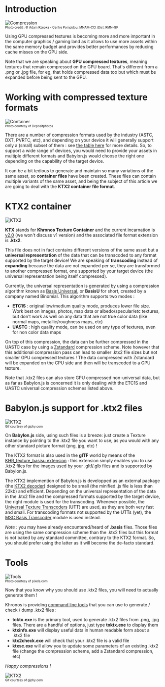 # Introduction

![Compression](/img/resources/gpu_compressed_textures/compression_cesar.png)
<br><font size="1">Photo credit : © Adam Rzepka - Centre Pompidou, MNAM-CCI /Dist. RMN-GP  </font>

Using GPU compressed textures is becoming more and more important in the computer graphics / gaming land as it allows to use more assets within the same memory budget and provides better performances by reducing cache misses on the GPU side.

Note that we are speaking about **GPU compressed textures**, meaning textures that remain compressed on the GPU board. That's different from a .png or .jpg file, for eg, that holds compressed data too but which must be expanded before being sent to the GPU.

# Working with compressed texture formats
![Container](/img/resources/gpu_compressed_textures/container.jpg)
<br><font size="1">Photo courtesy of Depositphotos</font>
 
There are a number of compression formats used by the industry (ASTC, DXT, PVRTC, etc), and depending on your device it will generally support only a (small) subset of them : see [the table here](https://doc.babylonjs.com/resources/multi-platform_compressed_textures#khronos-texture-container-format-a-hrefhttpswwwkhronosorgopenglessdktoolsktxktxa-files) for more details. So, to support a wide range of devices, you would need to provide your assets in multiple different formats and Babylon.js would choose the right one depending on the capability of the target device.

It can be a bit tedious to generate and maintain so many variations of the same asset, so **container files** have been created. These files can contain multiple variants of the same asset, and being the subject of this article we are going to deal with the **KTX2 container file format**.

# KTX2 container
![KTX2](/img/resources/gpu_compressed_textures/ktx2.jpg)

**KTX** stands for **Khronos Texture Container** and the current incarnation is [v2.0](http://github.khronos.org/KTX-Specification/#basisu_gd) (we won't discuss v1 version) and the associated file format extension is **.ktx2**.

This file does not in fact contains different versions of the same asset but a **universal representation** of the data that can be transcoded to any format supported by the target device! We are speaking of **transcoding** instead of **expanding** because the data are not expanded per se, they are transformed to another compressed format, one supported by your target device (the universal representation being itself compressed).

Currently, the universal representation is generated by using a compression algorithm known as [Basis Universal](https://github.com/BinomialLLC/basis_universal#basis_universal), or **BasisU** for short, created by a company named Binomial. This algorithm supports two modes :
* **ETC1S** : original low/medium quality mode, produces lower file size. Work best on images, photos, map data or albedo/specular/etc textures, but don't work as well on any data that are not true color data (like normal maps, metallic/roughness maps, etc)
* **UASTC** : high quality mode, can be used on any type of textures, even for non color data maps

On top of this compression, the data can be further compressed in the UASTC case by using a [Zstandard](https://facebook.github.io/zstd/) compression scheme. Note however that this additional compression pass can lead to smaller .ktx2 file sizes but not smaller GPU compressed textures ! The data compressed with Zstandard will be expanded on the CPU side and then will be transcoded to a GPU texture.

Note that .ktx2 files can also store GPU compressed non-universal data, but as far as Babylon.js is concerned it is only dealing with the ETC1S and UASTC universal compression schemes listed above.

# Babylon.js support for .ktx2 files
![KTX2](/img/resources/gpu_compressed_textures/breeze.gif)
<br><font size="1">Gif courtesy of giphy.com</font>

On **Babylon.js** side, using such files is a breeze: just create a Texture instance by pointing to the .ktx2 file you want to use, as you would with any other standard picture format (png, jpg, etc) !

The KTX2 format is also used in the **glTF** world by means of the [KHR_texture_basisu extension](https://github.com/KhronosGroup/glTF/pull/1751) : this extension simply enables you to use .ktx2 files for the images used by your .gltf/.glb files and is supported by Babylon.js.

The KTX2 implemention of Babylon.js is developped as an external package (the [KTX2 decoder](https://github.com/BabylonJS/Babylon.js/tree/master/ktx2Decoder)) designed to be small (the minified .js file is less than 22kb) and efficient. Depending on the universal representation of the data in the .ktx2 file and the compressed formats supported by the target device, the right module is used for the transcoding. Whenever possible, the [Universal Texture Transcoders](https://github.com/KhronosGroup/Universal-Texture-Transcoders) (UTT) are used, as they are both very fast and small. For transcoding formats not supported by the UTTs (yet), the [MSC Basis Transcoder](https://github.com/KhronosGroup/KTX-Software/releases) module is used instead.

*Note* : you may have already encountered/heard of **.basis** files. Those files are using the same compression scheme than the .ktx2 files but this format is not baked by any standard committee, contrary to the KTX2 format. So, you should prefer using the latter as it will become the de-facto standard.

# Tools
![Tools](/img/resources/gpu_compressed_textures/tools.png)
<br><font size="1">Photo courtesy of pixels.com</font>

Now that you know why you should use .ktx2 files, you will need to actually generate them ! 

Khronos is providing [command line tools](https://github.com/KhronosGroup/KTX-Software/releases) that you can use to generate / check / dump .ktx2 files :
* **toktx.exe** is the primary tool, used to generate .ktx2 files from .png, .jpg files. There are a handful of options, just type **toktx.exe** to display them
* **ktxinfo.exe** will display useful data in human readable form about a .ktx2 file
* **ktx2check.exe** will check that your .ktx2 file is a valid file
* **ktxsc.exe** will allow you to update some parameters of an existing .ktx2 file (change the compression scheme, add a Zstandard compression, etc)

*Happy compressions !*

![KTX2](/img/resources/gpu_compressed_textures/compression.gif)
<br><font size="1">Gif courtesy of giphy.com</font>
